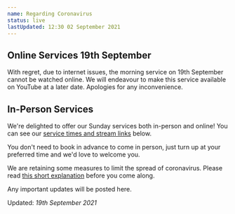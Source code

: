 ```yaml
---
name: Regarding Coronavirus
status: live
lastUpdated: 12:30 02 September 2021
---
```

## Online Services 19th September
With regret, due to internet issues, the morning service on 19th September cannot be watched online. We will endeavour to make this service available on YouTube at a later date. Apologies for any inconvenience.

## In-Person Services
We're delighted to offer our Sunday services both in-person and online! You can see our [service times and stream links](/#services) below.

You don't need to book in advance to come in person, just turn up at your preferred time and we'd love to welcome you.

We are retaining some measures to limit the spread of coronavirus. Please read [this short explanation](/attending-in-person) before you come along.

Any important updates will be posted here.

Updated: *19th September 2021*

